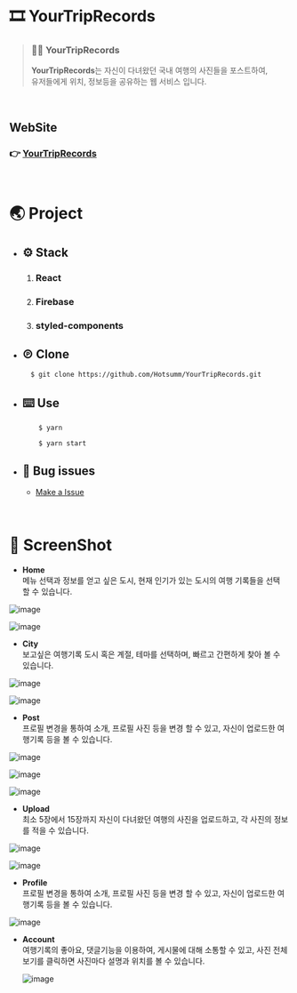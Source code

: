 # 🎞 **YourTripRecords**

> ### 💁‍♂️ YourTripRecords
>
> **YourTripRecords**는 자신이 다녀왔던 국내 여행의 사진들을 포스트하여,<br/>
> 유저들에게 위치, 정보등을 공유하는 웹 서비스 입니다.<br/>

<br/>

## **WebSite**

### 👉 [YourTripRecords](https://yourtripRecords.netlify.app)

<br/>

# **🌏 Project**

- ## ⚙️ Stack

  1. ### React
  2. ### Firebase
  3. ### styled-components

- ## ℗ Clone

  ```
    $ git clone https://github.com/Hotsumm/YourTripRecords.git
  ```

- ## ⌨️ Use

  ```
      $ yarn

      $ yarn start
  ```

- ## 🐞 Bug issues

  - [Make a Issue](https://github.com/Hotsumm/YourTripRecords/issues)

<br/>

# **👀 ScreenShot**

- **Home**  
   메뉴 선택과 정보를 얻고 싶은 도시, 현재 인기가 있는 도시의 여행 기록들을 선택 할 수 있습니다.

![image](https://user-images.githubusercontent.com/73235751/133064553-6caf06ba-fdf8-49fc-ac7e-b19defb24c6f.png)

![image](https://user-images.githubusercontent.com/73235751/133064800-def3beef-e504-4c25-b679-b781ec7f2b44.png)

- **City**  
   보고싶은 여행기록 도시 혹은 계절, 테마를 선택하며,
  빠르고 간편하게 찾아 볼 수 있습니다.

![image](https://user-images.githubusercontent.com/73235751/133065731-f6a34a05-458c-481d-8a95-53bbbe743868.png)

![image](https://user-images.githubusercontent.com/73235751/133064857-1b4309b0-46fd-4513-8746-74b999465345.png)

- **Post**  
   프로필 변경을 통하여 소개, 프로필 사진 등을 변경 할 수 있고,
  자신이 업로드한 여행기록 등을 볼 수 있습니다.

![image](https://user-images.githubusercontent.com/73235751/133064792-78fedc35-543c-42ac-a13c-abcd34ad5440.png)

![image](https://user-images.githubusercontent.com/73235751/133066024-fd095ad0-63e7-4e4c-b42a-b9b6f54c810e.png)

![image](https://user-images.githubusercontent.com/73235751/133066444-5cc624aa-9ed5-4cdd-a114-8fa3425baa1f.png)

- **Upload**  
   최소 5장에서 15장까지 자신이 다녀왔던 여행의 사진을 업로드하고, 각 사진의 정보를 적을 수 있습니다.

![image](https://user-images.githubusercontent.com/73235751/133064821-c31b8629-32bd-491a-93f6-c26150388560.png)

![image](https://user-images.githubusercontent.com/73235751/133064835-babc95ba-cb9c-45db-ac5a-040b3dad6a3b.png)

- **Profile**  
  프로필 변경을 통하여 소개, 프로필 사진 등을 변경 할 수 있고, 자신이 업로드한 여행기록 등을 볼 수 있습니다.

![image](https://user-images.githubusercontent.com/73235751/133064810-c94d4537-1213-40ba-bc7c-eee6dfeb9ad7.png)

- **Account**  
  여행기록의 좋아요, 댓글기능을 이용하여, 게시물에 대해 소통할 수 있고, 사진 전체보기를 클릭하면 사진마다 설명과 위치를 볼 수 있습니다.

  ![image](https://user-images.githubusercontent.com/73235751/133065365-4276c047-1735-4251-99b7-b449f2a25512.png)
